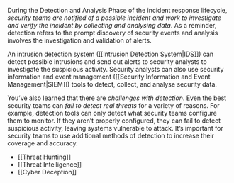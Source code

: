 
During the Detection and Analysis Phase of the incident response lifecycle, *security teams are notified of a possible incident and work to investigate and verify the incident by collecting and analysing data*. As a reminder, detection refers to the prompt discovery of security events and analysis involves the investigation and validation of alerts.

An intrusion detection system ([[Intrusion Detection System|IDS]]) can detect possible intrusions and send out alerts to security analysts to investigate the suspicious activity. Security analysts can also use security information and event management ([[Security Information and Event Management|SIEM]]) tools to detect, collect, and analyse security data.

You’ve also learned that there are *challenges with detection*. Even the best security teams can *fail to detect real threats* for a variety of reasons. For example, detection tools can only detect what security teams configure them to monitor. If they aren’t properly configured, they can fail to detect suspicious activity, leaving systems vulnerable to attack. It’s important for security teams to use additional methods of detection to increase their coverage and accuracy.

- [[Threat Hunting]]
- [[Threat Intelligence]]
- [[Cyber Deception]]

